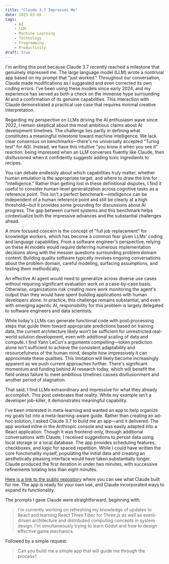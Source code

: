 ```yaml
---
title: "Claude 3.7 Impresses Me"
date: 2025-03-05
tags: 
    - AI
    - LLM
    - Machine Learning
    - Technology
    - Programming
    - Productivity
draft: true
---
```


I'm writing this post because Claude 3.7 recently reached a milestone that genuinely impressed me. The large language model (LLM) wrote a nontrivial app based on my prompt that "just worked." Throughout our conversation, Claude made modifications as I suggested and even corrected its own coding errors. I've been using these models since early 2024, and my experience has served as both a check on the immense hype surrounding AI and a confirmation of its genuine capabilities. This interaction with Claude demonstrated a practical use case that requires minimal creative interpretation.

Regarding my perspective on LLMs driving the AI enthusiasm wave since 2022, I remain skeptical about the most ambitious claims about AI development timelines. The challenge lies partly in defining what constitutes a meaningful milestone toward machine intelligence. We lack clear consensus on benchmarks—there's no universally accepted "Turing test" for AGI. Instead, we have this intuitive "you know it when you see it" reaction: being impressed when an LLM converses fluently like Claude, then disillusioned when it confidently suggests adding toxic ingredients to recipes.

You can debate endlessly about which capabilities truly matter, whether human emulation is the appropriate target, and where to draw the line for "intelligence." Rather than getting lost in these definitional disputes, I find it useful to consider human-level generalization across cognitive tasks as a reference point. This isn't a perfect benchmark—intelligence can be independent of a human reference point and still be clearly at a high threshold—but it provides some grounding for discussions about AI progress. The gap between current systems and this benchmark helps contextualize both the impressive advances and the substantial challenges ahead.

A more focused concern is the concept of "full job replacement" for knowledge workers, which has become a common fear given LLMs' coding and language capabilities. From a software engineer's perspective, relying on these AI models would require deferring numerous implementation decisions along with the messier questions surrounding problem domain context. Building quality software typically involves ongoing conversations about the problem domain, careful modeling, surfacing assumptions, and testing them methodically. 

An effective AI agent would need to generalize across diverse use cases without requiring significant evaluation work on a case-by-case basis. Otherwise, organizations risk creating more work monitoring the agent's output than they would have spent building applications with human developers alone. In practice, this challenge remains substantial, and even with emerging agentic AI, responsibility for this problem is largely delegated to software engineers and data scientists.

While today's LLMs can generate functional code with post-processing steps that guide them toward appropriate predictions based on training data, the current architecture likely won't be sufficient for unrestricted real-world solution development, even with additional scaling of data and compute. I find Yann LeCun's arguments compelling—token prediction alone isn't sufficient to achieve the consistent adaptability and resourcefulness of the human mind, despite how impressively it can approximate these qualities. This limitation will likely become increasingly apparent as we push current approaches further. There's significant momentum and funding behind AI research today, which will benefit the field unless failure to meet ambitious timelines causes disillusionment and another period of stagnation.

That said, I find LLMs extraordinary and impressive for what they already accomplish. This post celebrates that reality. While my example isn't a developer job-killer, it demonstrates meaningful capability.

I've been interested in meta-learning and wanted an app to help organize my goals list into a meta-learning-aware guide. Rather than creating an ad-hoc solution, I asked Claude 3.7 to build me an app—and it delivered. The app worked inline in the Anthropic console and was easily adapted into a React application. Though it was frontend-only, through additional conversations with Claude, I received suggestions to persist data using local storage or a local database. The app provides scheduling features, checkboxes, and logic for spaced repetition. While I could have written the core functionality myself, populating the initial data and creating an aesthetically pleasing interface would have taken substantially longer. Claude produced the first iteration in under two minutes, with successive refinements totaling less than eight minutes.

[Here is a link to the public repository](https://github.com/nsubordin81/learning-helper) where you can see what Claude built for me. The app is ready for your own use, and Claude incorporated ways to expand its functionality.

The prompts I gave Claude were straightforward, beginning with:

> I'm currently working on refreshing my knowledge of updates to React and learning React Three Fiber for Three.js as well as event-driven architecture and distributed computing concepts in system design. I'm simultaneously trying to learn Godot and how to design effective game mechanics.

Followed by a simple request:

> Can you build me a simple app that will guide me through the process?